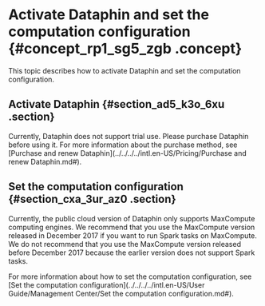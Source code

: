 # Activate Dataphin and set the computation configuration {#concept_rp1_sg5_zgb .concept}

This topic describes how to activate Dataphin and set the computation configuration.

## Activate Dataphin {#section_ad5_k3o_6xu .section}

Currently, Dataphin does not support trial use. Please purchase Dataphin before using it. For more information about the purchase method, see [Purchase and renew Dataphin](../../../../intl.en-US/Pricing/Purchase and renew Dataphin.md#).

## Set the computation configuration {#section_cxa_3ur_az0 .section}

Currently, the public cloud version of Dataphin only supports MaxCompute computing engines. We recommend that you use the MaxCompute version released in December 2017 if you want to run Spark tasks on MaxCompute. We do not recommend that you use the MaxCompute version released before December 2017 because the earlier version does not support Spark tasks.

For more information about how to set the computation configuration, see [Set the computation configuration](../../../../intl.en-US/User Guide/Management Center/Set the computation configuration.md#).

